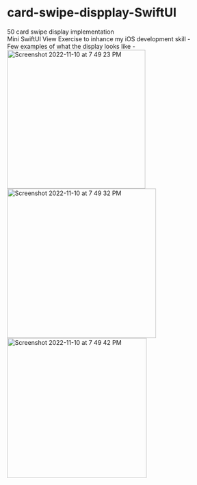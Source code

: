 # card-swipe-dispplay-SwiftUI <br />
50 card swipe display implementation <br />
Mini SwiftUI View Exercise to inhance my iOS development skill - <br />
Few examples of what the display looks like - <br />
<img width="323" alt="Screenshot 2022-11-10 at 7 49 23 PM" src="https://user-images.githubusercontent.com/28023867/201236686-382796b5-32e9-4a3e-b65e-db0c5d64b616.png">
<img width="348" alt="Screenshot 2022-11-10 at 7 49 32 PM" src="https://user-images.githubusercontent.com/28023867/201236698-831ee308-a787-4ee0-8001-7d6b72988759.png">
<img width="326" alt="Screenshot 2022-11-10 at 7 49 42 PM" src="https://user-images.githubusercontent.com/28023867/201236718-80ac89c2-74a2-4c12-b7e2-de053b1b81a5.png">
